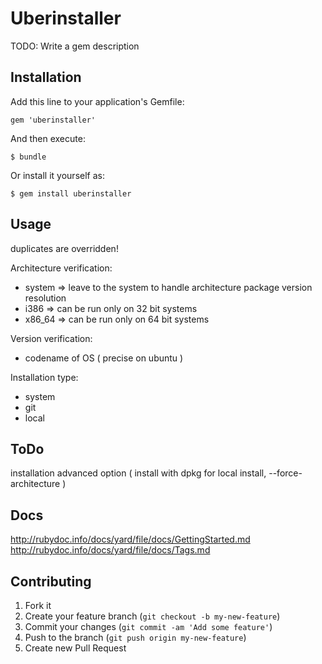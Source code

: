 # Uberinstaller

TODO: Write a gem description

## Installation

Add this line to your application's Gemfile:

    gem 'uberinstaller'

And then execute:

    $ bundle

Or install it yourself as:

    $ gem install uberinstaller

## Usage

duplicates are overridden!

Architecture verification:
 - system => leave to the system to handle architecture package version resolution
 - i386 => can be run only on 32 bit systems
 - x86_64 => can be run only on 64 bit systems

Version verification:
 - codename of OS ( precise on ubuntu )

Installation type:
 - system
 - git
 - local

## ToDo

installation advanced option ( install with dpkg for local install, --force-architecture )

## Docs

http://rubydoc.info/docs/yard/file/docs/GettingStarted.md
http://rubydoc.info/docs/yard/file/docs/Tags.md

## Contributing

1. Fork it
2. Create your feature branch (`git checkout -b my-new-feature`)
3. Commit your changes (`git commit -am 'Add some feature'`)
4. Push to the branch (`git push origin my-new-feature`)
5. Create new Pull Request
